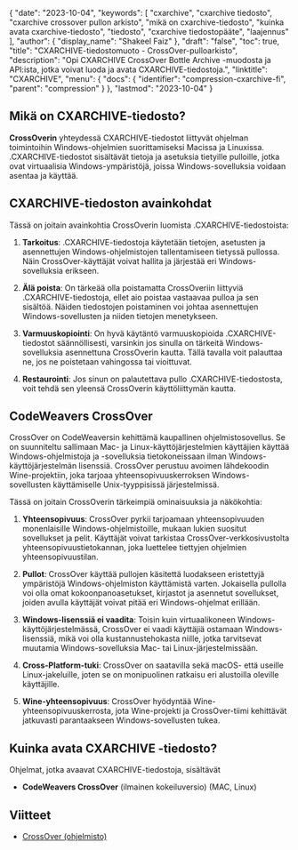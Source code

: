 {
  "date": "2023-10-04",
  "keywords": [
"cxarchive",
"cxarchive tiedosto",
"cxarchive crossover pullon arkisto",
"mikä on cxarchive-tiedosto",
"kuinka avata cxarchive-tiedosto",
"tiedosto",
"cxarchive tiedostopääte",
"laajennus"
],
  "author": {
    "display_name": "Shakeel Faiz"
},
  "draft": "false",
  "toc": true,
  "title": "CXARCHIVE-tiedostomuoto - CrossOver-pulloarkisto",
  "description": "Opi CXARCHIVE CrossOver Bottle Archive -muodosta ja API:ista, jotka voivat luoda ja avata CXARCHIVE-tiedostoja.",
  "linktitle": "CXARCHIVE",
  "menu": {
    "docs": {
      "identifier": "compression-cxarchive-fi",
      "parent": "compression"
}
},
  "lastmod": "2023-10-04"
}

## Mikä on CXARCHIVE-tiedosto?

**CrossOverin** yhteydessä CXARCHIVE-tiedostot liittyvät ohjelman toimintoihin Windows-ohjelmien suorittamiseksi Macissa ja Linuxissa. .CXARCHIVE-tiedostot sisältävät tietoja ja asetuksia tietyille pulloille, jotka ovat virtuaalisia Windows-ympäristöjä, joissa Windows-sovelluksia voidaan asentaa ja käyttää.

## CXARCHIVE-tiedoston avainkohdat

Tässä on joitain avainkohtia CrossOverin luomista .CXARCHIVE-tiedostoista:

1.  **Tarkoitus**: .CXARCHIVE-tiedostoja käytetään tietojen, asetusten ja asennettujen Windows-ohjelmistojen tallentamiseen tietyssä pullossa. Näin CrossOver-käyttäjät voivat hallita ja järjestää eri Windows-sovelluksia erikseen.
    
2.  **Älä poista**: On tärkeää olla poistamatta CrossOveriin liittyviä .CXARCHIVE-tiedostoja, ellet aio poistaa vastaavaa pulloa ja sen sisältöä. Näiden tiedostojen poistaminen voi johtaa asennettujen Windows-sovellusten ja niiden tietojen menetykseen.
    
3.  **Varmuuskopiointi**: On hyvä käytäntö varmuuskopioida .CXARCHIVE-tiedostot säännöllisesti, varsinkin jos sinulla on tärkeitä Windows-sovelluksia asennettuna CrossOverin kautta. Tällä tavalla voit palauttaa ne, jos ne poistetaan vahingossa tai vioittuvat.
    
4.  **Restaurointi**: Jos sinun on palautettava pullo .CXARCHIVE-tiedostosta, voit tehdä sen yleensä CrossOverin käyttöliittymän kautta. 

## CodeWeavers CrossOver

CrossOver on CodeWeaversin kehittämä kaupallinen ohjelmistosovellus. Se on suunniteltu sallimaan Mac- ja Linux-käyttöjärjestelmien käyttäjien käyttää Windows-ohjelmistoja ja -sovelluksia tietokoneissaan ilman Windows-käyttöjärjestelmän lisenssiä. CrossOver perustuu avoimen lähdekoodin Wine-projektiin, joka tarjoaa yhteensopivuuskerroksen Windows-sovellusten käyttämiselle Unix-tyyppisissä järjestelmissä.

Tässä on joitain CrossOverin tärkeimpiä ominaisuuksia ja näkökohtia:

1.  **Yhteensopivuus**: CrossOver pyrkii tarjoamaan yhteensopivuuden monenlaisille Windows-ohjelmistoille, mukaan lukien suositut sovellukset ja pelit. Käyttäjät voivat tarkistaa CrossOver-verkkosivustolta yhteensopivuustietokannan, joka luettelee tiettyjen ohjelmien yhteensopivuustilan.
    
2.  **Pullot**: CrossOver käyttää pullojen käsitettä luodakseen eristettyjä ympäristöjä Windows-ohjelmiston käyttämistä varten. Jokaisella pullolla voi olla omat kokoonpanoasetukset, kirjastot ja asennetut sovellukset, joiden avulla käyttäjät voivat pitää eri Windows-ohjelmat erillään.
    
3.  **Windows-lisenssiä ei vaadita**: Toisin kuin virtuaalikoneen Windows-käyttöjärjestelmässä, CrossOver ei vaadi käyttäjiä ostamaan Windows-lisenssiä, mikä voi olla kustannustehokasta niille, jotka tarvitsevat muutamia Windows-sovelluksia Mac- tai Linux-järjestelmissään.
    
4.  **Cross-Platform-tuki**: CrossOver on saatavilla sekä macOS- että useille Linux-jakeluille, joten se on monipuolinen ratkaisu eri alustoilla oleville käyttäjille.
    
5.  **Wine-yhteensopivuus**: CrossOver hyödyntää Wine-yhteensopivuuskerrosta, jota Wine-projekti ja CrossOver-tiimi kehittävät jatkuvasti parantaakseen Windows-sovellusten tukea.

## Kuinka avata CXARCHIVE -tiedosto?

Ohjelmat, jotka avaavat CXARCHIVE-tiedostoja, sisältävät

- **CodeWeavers CrossOver** (ilmainen kokeiluversio) (MAC, Linux)

## Viitteet
* [CrossOver (ohjelmisto)](https://en.wikipedia.org/wiki/CrossOver_(software))


